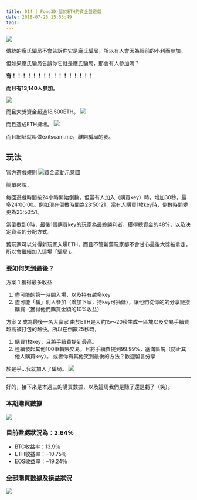 ```yaml
---
title: 014 | Fomo3D-基於ETH的資⾦盤遊戲
date: 2018-07-25 15:55:49
tags:
---
```

![](https://firebasestorage.googleapis.com/v0/b/blog-1f60b.appspot.com/o/014-p0.jpg?alt=media&token=1a4e49e0-fc08-4ce3-b587-d62d3be1c68a)

傳統的龐氏騙局不會告訴你它是龐氏騙局，所以有人會因為眼前的小利而參加。

但如果龐氏騙局告訴你它就是龐氏騙局，那會有人參加嗎？

**有！！！！！！！！！！！！！！！！**

**而且有13,140人參加。**

![](https://firebasestorage.googleapis.com/v0/b/blog-1f60b.appspot.com/o/014-p1.png?alt=media&token=a8d39dcd-b853-4081-b692-1e1243b6b78e)

而且大獎資⾦超過18,500ETH。
![](https://firebasestorage.googleapis.com/v0/b/blog-1f60b.appspot.com/o/014-p2.png?alt=media&token=cc5d937a-b361-477b-b983-17af2c55a954)

而且造成ETH擁堵。
![](https://firebasestorage.googleapis.com/v0/b/blog-1f60b.appspot.com/o/014-p3.jpeg?alt=media&token=757c9a5b-e2fc-4b47-8781-654724b6065f)

而且網址就叫做exitscam.me，離開騙局的我。

## 玩法
[官方遊戲規則](https://fomo3d.hostedwiki.co/pages/Fomo3D%20Explained#percentage-breakdowns)
![資金流動示意圖](https://firebasestorage.googleapis.com/v0/b/blog-1f60b.appspot.com/o/014-p4.png?alt=media&token=340062a3-15a1-4ccf-bd91-b7cadde96e30)

簡單來說，

每回遊戲時間按24小時開始倒數，但當有人加入（購買key）時，增加30秒，最多24:00:00。例如現在倒數時間為23:50:21，當有人購買1枚key時，倒數時間變更為23:50:51。

當倒數到0時，最後1個購買key的玩家為最終勝利者，獲得總資金的48%，以及決定資金的分配方式。

舊玩家可以分得新玩家入場ETH，而且不管新舊玩家都不會甘心最後大獎被拿走，所以會繼續加入這場「騙局」。

### 要如何笑到最後？
方案 1 獲得最多收益
1. 盡可能的第一時間入場，以及持有越多key
2. 盡可能「騙」別人參加（增加下家，持key可抽傭），讓他們從你的的分享鏈接購買（獲得他們購買金額的10%收益）

方案 2 成為最後一名大贏家
由於ETH是大約15～20秒生成一區塊以及交易手續費越高被打包的越快。所以在倒數25秒時，
1. 購買1枚key，且將手續費提到最高。
2. 連續發起其他100筆轉賬交易，且將手續費提到99.99%，塞滿區塊（防止其他人購買key）。
或者你有其他笑到最後的方法？歡迎留言分享

於是乎…我就加入了騙局。
![](https://firebasestorage.googleapis.com/v0/b/blog-1f60b.appspot.com/o/014-p5.png?alt=media&token=a47571e6-fbc2-4329-a364-b77e323a4a12)
***
好的，接下來是本週三的購買數據，以及這周我們是賺了還是虧了（笑）。

### 本期購買數據
![](https://firebasestorage.googleapis.com/v0/b/blog-1f60b.appspot.com/o/%E8%B4%AD%E4%B9%B0%E6%95%B0%E6%8D%AE014.png?alt=media&token=8d7b7e24-5d89-4496-993f-8d70bcf0ef12)
### 目前盈虧狀況為：2.64％
- BTC收益率：13.9％
- ETH收益率：−10.75％
- EOS收益率：−19.24％

### 全部購買數據及損益狀況
![](https://firebasestorage.googleapis.com/v0/b/blog-1f60b.appspot.com/o/%E5%85%A8%E9%83%A8%E8%B4%AD%E4%B9%B0%E6%95%B0%E6%8D%AE%E5%8F%8A%E6%8D%9F%E7%9B%8A%E7%8A%B6%E5%86%B5014.png?alt=media&token=9c54a257-1973-40d3-a01b-71970f56f8ce)